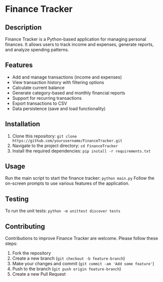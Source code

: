 # Finance Tracker

## Description
Finance Tracker is a Python-based application for managing personal finances. It allows users to track income and expenses, generate reports, and analyze spending patterns.

## Features
- Add and manage transactions (income and expenses)
- View transaction history with filtering options
- Calculate current balance
- Generate category-based and monthly financial reports
- Support for recurring transactions
- Export transactions to CSV
- Data persistence (save and load functionality)

## Installation
1. Clone this repository: ```git clone https://github.com/yourusername/FinanceTracker.git```
2. Navigate to the project directory: ```cd FinanceTracker```
3. Install the required dependencies: ```pip install -r requirements.txt```

## Usage
Run the main script to start the finance tracker: ```python main.py```
Follow the on-screen prompts to use various features of the application.

## Testing
To run the unit tests: ```python -m unittest discover tests```

## Contributing
Contributions to improve Finance Tracker are welcome. Please follow these steps:
1. Fork the repository
2. Create a new branch (`git checkout -b feature-branch`)
3. Make your changes and commit (`git commit -am 'Add some feature'`)
4. Push to the branch (`git push origin feature-branch`)
5. Create a new Pull Request
